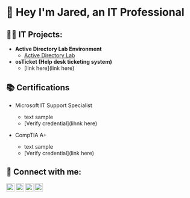 <h1>👋 Hey I'm Jared, an IT Professional</a>

<h2>👨‍💻 IT Projects:</h2>

- <b>Active Directory Lab Environment</b>
  - [Active Directory Lab](github.com/JaredSchroeder/Active-Directory-Lab)
- <b>osTicket (Help desk ticketing system)</b>
  - [link here](link here)

<h2>📚 Certifications</h2>

- Microsoft IT Support Specialist
   - text sample
   - [Verify credential](lihnk here)

- CompTIA A+
   - text sample
   - [Verify credential](link here)

<h2> 🤳 Connect with me:</h2>

[<img align="left" alt="JoshMadakor | YouTube" width="22px" src="https://cdn.jsdelivr.net/npm/simple-icons@v3/icons/youtube.svg" />][youtube]
[<img align="left" alt="JoshMadakor | Twitter" width="22px" src="https://cdn.jsdelivr.net/npm/simple-icons@v3/icons/twitter.svg" />][twitter]
[<img align="left" alt="JoshMadakor | LinkedIn" width="22px" src="https://cdn.jsdelivr.net/npm/simple-icons@v3/icons/linkedin.svg" />][linkedin]
[<img align="left" alt="JoshMadakor | Instagram" width="22px" src="https://cdn.jsdelivr.net/npm/simple-icons@v3/icons/instagram.svg" />][instagram]

[twitter]: https://twitter.com/joshmadakor
[youtube]: https://www.youtube.com/c/joshmadakor
[instagram]: https://www.instagram.com/joshmadakor/
[linkedin]: https://linkedin.com/in/joshmadakor

